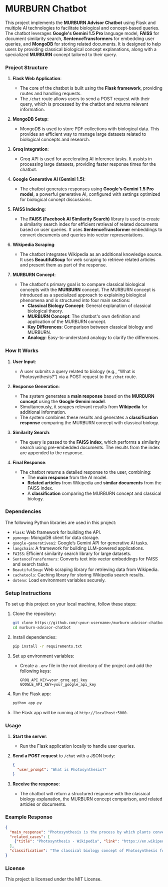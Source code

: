 # MURBURN Chatbot

This project implements the **MURBURN Advisor Chatbot** using Flask and multiple AI technologies to facilitate biological and concept-based queries. The chatbot leverages **Google's Gemini 1.5 Pro** language model, **FAISS** for document similarity search, **SentenceTransformers** for embedding user queries, and **MongoDB** for storing related documents. It is designed to help users by providing classical biological concept explanations, along with a specialized **MURBURN** concept tailored to their query.

### Project Structure

1. **Flask Web Application**:
   - The core of the chatbot is built using the **Flask framework**, providing routes and handling requests.
   - The `/chat` route allows users to send a POST request with their query, which is processed by the chatbot and returns relevant information.

2. **MongoDB Setup**:
   - MongoDB is used to store PDF collections with biological data. This provides an efficient way to manage large datasets related to biological concepts and research.

3. **Groq Integration**:
   - Groq API is used for accelerating AI inference tasks. It assists in processing large datasets, providing faster response times for the chatbot.

4. **Google Generative AI (Gemini 1.5)**:
   - The chatbot generates responses using **Google's Gemini 1.5 Pro model**, a powerful generative AI, configured with settings optimized for biological concept discussions.

5. **FAISS Indexing**:
   - The **FAISS (Facebook AI Similarity Search)** library is used to create a similarity search index for efficient retrieval of related documents based on user queries. It uses **SentenceTransformer** embeddings to convert documents and queries into vector representations.

6. **Wikipedia Scraping**:
   - The chatbot integrates Wikipedia as an additional knowledge source. It uses **BeautifulSoup** for web scraping to retrieve related articles and present them as part of the response.

7. **MURBURN Concept**:
   - The chatbot's primary goal is to compare classical biological concepts with the **MURBURN** concept. The MURBURN concept is introduced as a specialized approach to explaining biological phenomena and is structured into four main sections:
     - **Classical Biology Concept**: General explanation of classical biological theory.
     - **MURBURN Concept**: The chatbot's own definition and application of the MURBURN concept.
     - **Key Differences**: Comparison between classical biology and MURBURN.
     - **Analogy**: Easy-to-understand analogy to clarify the differences.

### How It Works

1. **User Input**:
   - A user submits a query related to biology (e.g., “What is Photosynthesis?”) via a POST request to the `/chat` route.
   
2. **Response Generation**:
   - The system generates a **main response** based on the **MURBURN concept** using the **Google Gemini model**.
   - Simultaneously, it scrapes relevant results from **Wikipedia** for additional information.
   - The system combines these results and generates a **classification response** comparing the MURBURN concept with classical biology.

3. **Similarity Search**:
   - The query is passed to the **FAISS index**, which performs a similarity search using pre-embedded documents. The results from the index are appended to the response.

4. **Final Response**:
   - The chatbot returns a detailed response to the user, combining:
     - The **main response** from the AI model.
     - **Related articles** from Wikipedia and **similar documents** from the FAISS index.
     - A **classification** comparing the MURBURN concept and classical biology.

### Dependencies

The following Python libraries are used in this project:

- `Flask`: Web framework for building the API.
- `pymongo`: MongoDB client for data storage.
- `google-generativeai`: Google’s Gemini API for generative AI tasks.
- `langchain`: A framework for building LLM-powered applications.
- `FAISS`: Efficient similarity search library for large datasets.
- `SentenceTransformers`: Converts text into vector embeddings for FAISS and search tasks.
- `BeautifulSoup`: Web scraping library for retrieving data from Wikipedia.
- `cachetools`: Caching library for storing Wikipedia search results.
- `dotenv`: Load environment variables securely.

### Setup Instructions

To set up this project on your local machine, follow these steps:

1. Clone the repository:
   ```bash
   git clone https://github.com/<your-username>/murburn-advisor-chatbot.git
   cd murburn-advisor-chatbot
   ```

2. Install dependencies:
   ```bash
   pip install -r requirements.txt
   ```

3. Set up environment variables:
   - Create a `.env` file in the root directory of the project and add the following keys:
     ```env
     GROQ_API_KEY=your_groq_api_key
     GOOGLE_API_KEY=your_google_api_key
     ```

4. Run the Flask app:
   ```bash
   python app.py
   ```

5. The Flask app will be running at `http://localhost:5000`.

### Usage

1. **Start the server**:
   - Run the Flask application locally to handle user queries.
   
2. **Send a POST request** to `/chat` with a JSON body:
   ```json
   {
     "user_prompt": "What is Photosynthesis?"
   }
   ```

3. **Receive the response**:
   - The chatbot will return a structured response with the classical biology explanation, the MURBURN concept comparison, and related articles or documents.

### Example Response

```json
{
  "main_response": "Photosynthesis is the process by which plants convert light energy into chemical energy stored in glucose molecules. It is essential for plant growth and the foundation of the food chain.",
  "related_cases": [
    {"title": "Photosynthesis - Wikipedia", "link": "https://en.wikipedia.org/wiki/Photosynthesis"}
  ],
  "classification": "The classical biology concept of Photosynthesis focuses on energy conversion in plants, while the MURBURN concept introduces a novel framework for understanding metabolic processes at the cellular level."
}
```

### License

This project is licensed under the MIT License.

